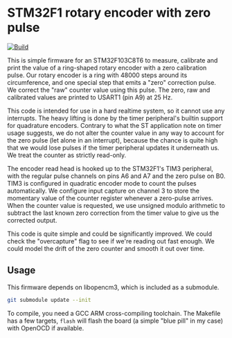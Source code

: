 # STM32F1 rotary encoder with zero pulse

[![Build](https://github.com/aklomp/stm32-rotary-zero/actions/workflows/build.yml/badge.svg)](https://github.com/aklomp/stm32-rotary-zero/actions/workflows/build.yml)

This is simple firmware for an STM32F103C8T6 to measure, calibrate and print
the value of a ring-shaped rotary encoder with a zero calibration pulse. Our
rotary encoder is a ring with 48000 steps around its circumference, and one
special step that emits a "zero" correction pulse. We correct the "raw" counter
value using this pulse. The zero, raw and calibrated values are printed to
USART1 (pin A9) at 25 Hz.

This code is intended for use in a hard realtime system, so it cannot use any
interrupts. The heavy lifting is done by the timer peripheral's builtin support
for quadrature encoders. Contrary to what the ST application note on timer
usage suggests, we do not alter the counter value in any way to account for the
zero pulse (let alone in an interrupt), because the chance is quite high that
we would lose pulses if the timer peripheral updates it underneath us. We treat
the counter as strictly read-only.

The encoder read head is hooked up to the STM32F1's TIM3 peripheral, with the
regular pulse channels on pins A6 and A7 and the zero pulse on B0. TIM3 is
configured in quadratic encoder mode to count the pulses automatically. We
configure input capture on channel 3 to store the momentary value of the
counter register whenever a zero-pulse arrives. When the counter value is
requested, we use unsigned modulo arithmetic to subtract the last known zero
correction from the timer value to give us the corrected output.

This code is quite simple and could be significantly improved. We could check
the "overcapture" flag to see if we're reading out fast enough. We could model
the drift of the zero counter and smooth it out over time.

## Usage

This firmware depends on libopencm3, which is included as a submodule.

```sh
git submodule update --init
```

To compile, you need a GCC ARM cross-compiling toolchain. The Makefile has a
few targets, `flash` will flash the board (a simple "blue pill" in my case)
with OpenOCD if available.
